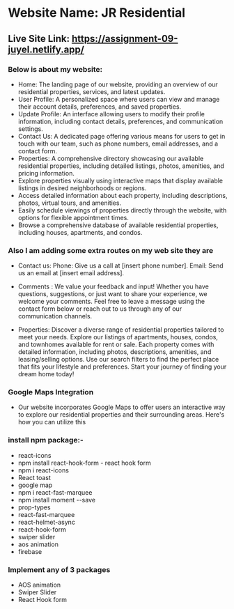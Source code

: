 # Website Name: JR Residential

## Live Site Link: https://assignment-09-juyel.netlify.app/

### Below is about my website:

- Home: The landing page of our website, providing an overview of our residential properties, services, and latest updates.
- User Profile: A personalized space where users can view and manage their account details, preferences, and saved properties.
- Update Profile: An interface allowing users to modify their profile information, including contact details, preferences, and communication settings.
- Contact Us: A dedicated page offering various means for users to get in touch with our team, such as phone numbers, email addresses, and a contact form.
- Properties: A comprehensive directory showcasing our available residential properties, including detailed listings, photos, amenities, and pricing information.
- Explore properties visually using interactive maps that display available listings in desired neighborhoods or regions.
- Access detailed information about each property, including descriptions, photos, virtual tours, and amenities.
- Easily schedule viewings of properties directly through the website, with options for flexible appointment times.
- Browse a comprehensive database of available residential properties, including houses, apartments, and condos.

### Also I am adding some extra routes on my web site they are

- Contact us:
Phone: Give us a call at [insert phone number].
Email: Send us an email at [insert email address]. 

- Comments : We value your feedback and input! Whether you have questions, suggestions, or just want to share your experience, we welcome your comments. Feel free to leave a message using the contact form below or reach out to us through any of our communication channels.
- Properties: Discover a diverse range of residential properties tailored to meet your needs. Explore our listings of apartments, houses, condos, and townhomes available for rent or sale. Each property comes with detailed information, including photos, descriptions, amenities, and leasing/selling options. Use our search filters to find the perfect place that fits your lifestyle and preferences. Start your journey of finding your dream home today!

### Google Maps Integration

- Our website incorporates Google Maps to offer users an interactive way to explore our residential properties and their surrounding areas. Here's how you can utilize this

### install npm package:-

- react-icons
- npm install react-hook-form - react hook form
- npm i react-icons
- React toast
- google map
- npm i react-fast-marquee
- npm install moment --save
- prop-types
- react-fast-marquee
- react-helmet-async
- react-hook-form
- swiper slider
- aos animation
- firebase

### Implement any of 3 packages

- AOS animation
- Swiper Slider
- React Hook form

